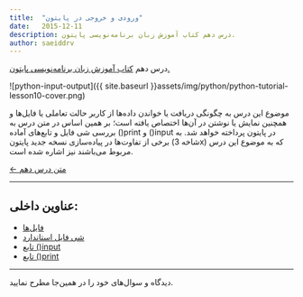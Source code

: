 ```yaml
---
title:  "ورودی و خروجی در پایتون"
date:   2015-12-11
description: درس دهم کتاب آموزش زبان برنامه‌نویسی پایتون.
author: saeiddrv
---
```


درس دهم [کتاب آموزش زبان برنامه‌نویسی پایتون.](http://coderz.ir/python)

![python-input-output]({{ site.baseurl }}assets/img/python/python-tutorial-lesson10-cover.png)

موضوع این درس به چگونگی دریافت یا خواندن داده‌ها از کاربر حالت تعاملی یا فایل‌ها و همچنین نمایش یا نوشتن در آن‌ها اختصاص یافته است؛ بر همین اساس در متن درس به بررسی شی فایل و تابع‌های آماده ()print و ()input در پایتون پرداخته خواهد شد. به برخی از تفاوت‌ها در پیاده‌سازی نسخه جدید پایتون (شاخه 3x) که به موضوع این درس مربوط می‌باشند نیز اشاره شده است.


[← متن درس دهم](http://python.coderz.ir/lessons/l10.html)

---
عناوین داخلی:
---
* [فایل‌ها](http://python.coderz.ir/lessons/l10.html#id2)
* [شی فایل استاندارد](http://python.coderz.ir/lessons/l10.html#id3)
* [تابع ()input](http://python.coderz.ir/lessons/l10.html#input)
* [تابع ()print](http://python.coderz.ir/lessons/l10.html#print)


---

دیدگاه و سوال‌های خود را در همین‌جا مطرح نمایید.
